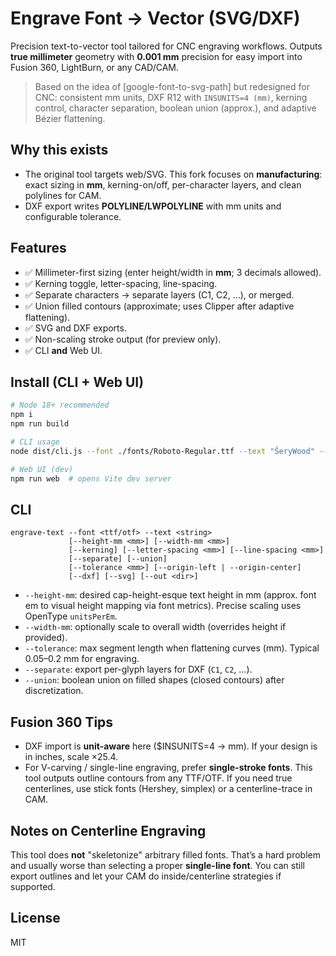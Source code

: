 
# Engrave Font → Vector (SVG/DXF)

Precision text-to-vector tool tailored for CNC engraving workflows. 
Outputs **true millimeter** geometry with **0.001 mm** precision for easy import into Fusion 360, LightBurn, or any CAD/CAM.

> Based on the idea of [google-font-to-svg-path] but redesigned for CNC: consistent mm units, DXF R12 with `INSUNITS=4 (mm)`, kerning control, character separation, boolean union (approx.), and adaptive Bézier flattening.

## Why this exists
- The original tool targets web/SVG. This fork focuses on **manufacturing**: exact sizing in **mm**, kerning-on/off, per-character layers, and clean polylines for CAM.
- DXF export writes **POLYLINE/LWPOLYLINE** with mm units and configurable tolerance.

## Features
- ✅ Millimeter-first sizing (enter height/width in **mm**; 3 decimals allowed).
- ✅ Kerning toggle, letter-spacing, line-spacing.
- ✅ Separate characters → separate layers (C1, C2, ...), or merged.
- ✅ Union filled contours (approximate; uses Clipper after adaptive flattening).
- ✅ SVG and DXF exports.
- ✅ Non-scaling stroke output (for preview only).
- ✅ CLI **and** Web UI.

## Install (CLI + Web UI)
```bash
# Node 18+ recommended
npm i
npm run build

# CLI usage
node dist/cli.js --font ./fonts/Roboto-Regular.ttf --text "ŠeryWood" --height-mm 12.5 --out out --dxf --svg --tolerance 0.05

# Web UI (dev)
npm run web  # opens Vite dev server
```

## CLI
```
engrave-text --font <ttf/otf> --text <string>
             [--height-mm <mm>] [--width-mm <mm>]
             [--kerning] [--letter-spacing <mm>] [--line-spacing <mm>]
             [--separate] [--union]
             [--tolerance <mm>] [--origin-left | --origin-center]
             [--dxf] [--svg] [--out <dir>]
```
- `--height-mm`: desired cap-height-esque text height in mm (approx. font em to visual height mapping via font metrics). Precise scaling uses OpenType `unitsPerEm`.  
- `--width-mm`: optionally scale to overall width (overrides height if provided).
- `--tolerance`: max segment length when flattening curves (mm). Typical 0.05–0.2 mm for engraving.
- `--separate`: export per-glyph layers for DXF (`C1`, `C2`, …).
- `--union`: boolean union on filled shapes (closed contours) after discretization.

## Fusion 360 Tips
- DXF import is **unit-aware** here ($INSUNITS=4 → mm). If your design is in inches, scale ×25.4.
- For V-carving / single-line engraving, prefer **single-stroke fonts**. This tool outputs outline contours from any TTF/OTF. If you need true centerlines, use stick fonts (Hershey, simplex) or a centerline-trace in CAM.

## Notes on Centerline Engraving
This tool does **not** "skeletonize" arbitrary filled fonts. That’s a hard problem and usually worse than selecting a proper **single-line font**. You can still export outlines and let your CAM do inside/centerline strategies if supported.

## License
MIT
